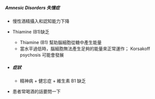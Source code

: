 ##### Amnesic Disorders 失憶症
- 慢性酒精攝入和認知能力下降
- Thiamine (B1)缺乏
	- Thiamine (B1) 幫助腦細胞從糖中產生能量
	- 當水平過低時，腦細胞無法產生足夠的能量來正常運作； Korsakoff psychosis 可能會發展
- ##### 症狀
	- 精神病 + 健忘症 + 維生素 B1 缺乏

- 患者常喝酒的話要問一下